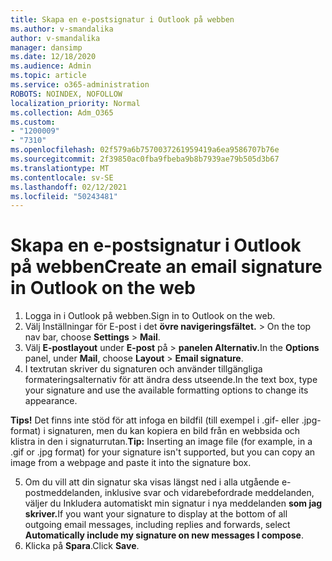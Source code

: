 ```yaml
---
title: Skapa en e-postsignatur i Outlook på webben
ms.author: v-smandalika
author: v-smandalika
manager: dansimp
ms.date: 12/18/2020
ms.audience: Admin
ms.topic: article
ms.service: o365-administration
ROBOTS: NOINDEX, NOFOLLOW
localization_priority: Normal
ms.collection: Adm_O365
ms.custom:
- "1200009"
- "7310"
ms.openlocfilehash: 02f579a6b7570037261959419a6ea9586707b76e
ms.sourcegitcommit: 2f39850ac0fba9fbeba9b8b7939ae79b505d3b67
ms.translationtype: MT
ms.contentlocale: sv-SE
ms.lasthandoff: 02/12/2021
ms.locfileid: "50243481"
---
```

# <a name="create-an-email-signature-in-outlook-on-the-web"></a><span data-ttu-id="42f34-102">Skapa en e-postsignatur i Outlook på webben</span><span class="sxs-lookup"><span data-stu-id="42f34-102">Create an email signature in Outlook on the web</span></span>

1. <span data-ttu-id="42f34-103">Logga in i Outlook på webben.</span><span class="sxs-lookup"><span data-stu-id="42f34-103">Sign in to Outlook on the web.</span></span>
2. <span data-ttu-id="42f34-104">Välj Inställningar för E-post i det **övre navigeringsfältet.**  >  </span><span class="sxs-lookup"><span data-stu-id="42f34-104">On the top nav bar, choose **Settings** > **Mail**.</span></span>
3. <span data-ttu-id="42f34-105">Välj **E-postlayout** under  **E-post** på  >  **panelen Alternativ.**</span><span class="sxs-lookup"><span data-stu-id="42f34-105">In the **Options** panel, under **Mail**, choose **Layout** > **Email signature**.</span></span>
4. <span data-ttu-id="42f34-106">I textrutan skriver du signaturen och använder tillgängliga formateringsalternativ för att ändra dess utseende.</span><span class="sxs-lookup"><span data-stu-id="42f34-106">In the text box, type your signature and use the available formatting options to change its appearance.</span></span>

<span data-ttu-id="42f34-107">**Tips!** Det finns inte stöd för att infoga en bildfil (till exempel i .gif- eller .jpg-format) i signaturen, men du kan kopiera en bild från en webbsida och klistra in den i signaturrutan.</span><span class="sxs-lookup"><span data-stu-id="42f34-107">**Tip:** Inserting an image file (for example, in a .gif or .jpg format) for your signature isn't supported, but you can copy an image from a webpage and paste it into the signature box.</span></span>

5. <span data-ttu-id="42f34-108">Om du vill att din signatur ska visas längst ned i alla utgående e-postmeddelanden, inklusive svar och vidarebefordrade meddelanden, väljer du Inkludera automatiskt min signatur i nya meddelanden **som jag skriver.**</span><span class="sxs-lookup"><span data-stu-id="42f34-108">If you want your signature to display at the bottom of all outgoing email messages, including replies and forwards, select **Automatically include my signature on new messages I compose**.</span></span>
6. <span data-ttu-id="42f34-109">Klicka på **Spara**.</span><span class="sxs-lookup"><span data-stu-id="42f34-109">Click **Save**.</span></span>
